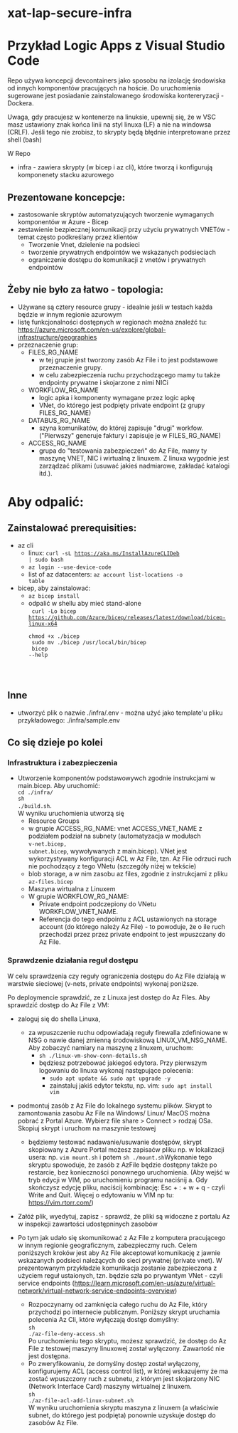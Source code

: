 # xat-lap-secure-infra

# Przykład Logic Apps z Visual Studio Code
Repo używa koncepcji devcontainers
jako sposobu na izolację środowiska od innych komponentów pracujących na hoście.
Do uruchomienia sugerowane jest posiadanie zainstalowanego środowiska kontereryzacji - Dockera. 

Uwaga, gdy pracujesz w kontenerze na linuksie, upewnij się, że w VSC masz ustawiony znak końca linii na styl linuxa (LF) a nie na windowsa (CRLF). 
Jeśli tego nie zrobisz, to skrypty będą błędnie interpretowane przez shell (bash)

W Repo
- infra - zawiera skrypty (w bicep i az cli), które tworzą i konfigurują komponenety stacku azurowego

## Prezentowane koncepcje:
- zastosowanie skryptów automatyzujących tworzenie wymaganych komponentów w Azure - Bicep
- zestawienie bezpiecznej komunikacji przy użyciu prywatnych VNETów - temat często podkreślany przez klientów
    - Tworzenie Vnet, dzielenie na podsieci
    - tworzenie prywatnych endpointów we wskazanych podsieciach
    - ograniczenie dostępu do komunikacji z vnetów i prywatnych endpointów

## Żeby nie było za łatwo - topologia:
- Używane są cztery resource grupy - idealnie jeśli w testach każda będzie w innym regionie azurowym
- listę funkcjonalności dostępnych w regionach można znaleźć tu: https://azure.microsoft.com/en-us/explore/global-infrastructure/geographies
- przeznaczenie grup:
    - FILES_RG_NAME
        - w tej grupie jest tworzony zasób Az File i to jest podstawowe przeznaczenie grupy. 
        - w celu zabezpieczenia ruchu przychodzącego mamy tu także endpointy prywatne i skojarzone z nimi NICi
    - WORKFLOW_RG_NAME
        - logic apka i komponenty wymagane przez logic apkę
        - VNet, do którego jest podpięty private endpoint (z grupy FILES_RG_NAME)
    - DATABUS_RG_NAME
        - szyna komunikatów, do której zapisuje "drugi" workfow. ("Pierwszy" generuje faktury i zapisuje je w FILES_RG_NAME)
    - ACCESS_RG_NAME
        - grupa do "testowania zabezpieczeń" do Az File, mamy ty maszynę VNET, NIC i wirtualną z linuxem. Z linuxa wygodnie jest zarządzać plikami (usuwać jakieś nadmiarowe, zakładać katalogi itd.).

# Aby odpalić:
## Zainstalować prerequisities:
- az cli
    - linux: 
        <code>curl -sL https://aka.ms/InstallAzureCLIDeb | sudo bash</code>
    - <code>az login --use-device-code</code>
    - list of az datacenters: 
        <code>az account list-locations -o table</code>
- bicep, aby zainstalować:
    - <code>az bicep install</code>
    - odpalić w shellu aby mieć stand-alone
    </br><code>
        curl -Lo bicep https://github.com/Azure/bicep/releases/latest/download/bicep-linux-x64</br>
        chmod +x ./bicep</br>
        sudo mv ./bicep /usr/local/bin/bicep</br>
        bicep --help</br>
    </code>

## Inne
- utworzyć plik o nazwie ./infra/.env - można użyć jako template'u pliku przykładowego: ./infra/sample.env

## Co się dzieje po kolei
### Infrastruktura i zabezpieczenia
- Utworzenie komponentów podstawowywch zgodnie instrukcjami w main.bicep. Aby uruchomić: 
</br><code>cd ./infra/</br>sh ./build.sh</code>. </br>
W wyniku uruchomienia utworzą się
    - Resource Groups
    - w grupie ACCESS_RG_NAME: vnet ACCESS_VNET_NAME z podziałem podział na subnety (automatyzacja w modułach
</br><code>v-net.bicep, subnet.bicep</code>, wywoływanych z main.bicep). VNet jest wykorzystywany konfiguracji ACL w Az File, tzn. Az Flie odrzuci ruch nie pochodzący z tego VNetu (szczegóły niżej w tekście)
    - blob storage, a w nim zasobu az files, zgodnie z instrukcjami z pliku
    </br><code>az-files.bicep</code>
    - Maszyna wirtualna z Linuxem 
    - W grupie WORKFLOW_RG_NAME:
        - Private endpoint podczepiony do VNetu WORKFLOW_VNET_NAME. 
        - Referencja do tego endpointu z ACL ustawionych na storage account (do którego należy Az File) - to powoduje, że o ile ruch przechodzi przez przez private endpoint to jest wpuszczany do Az File.
    
### Sprawdzenie działania reguł dostępu
W celu sprawdzenia czy reguły ograniczenia dostępu do Az File działają w warstwie sieciowej (v-nets, private endpoints) wykonaj poniższe.

Po deploymencie sprawdzić, ze z Linuxa jest dostęp do Az Files. Aby sprawdzić dostęp do Az File z VM:
- zaloguj się do shella Linuxa, 
    - za wpuszczenie ruchu odpowiadają reguły firewalla zdefiniowane w NSG o nawie danej zmienną środowiskową LINUX_VM_NSG_NAME. Aby zobaczyć namiary na maszynę z linuxem, uruchom:
        - <code>sh ./linux-vm-show-conn-details.sh</code>
        - będziesz potrzebować jakiegoś edytora. Przy pierwszym logowaniu do linuxa wykonaj następujące polecenia:
            - <code>sudo apt update && sudo apt upgrade -y</code>
            - zainstaluj jakiś edytor tekstu, np. vim: <code>sudo apt install vim</code>
- podmontuj zasób z Az File do lokalnego systemu plików. Skrypt to zamontowania zasobu Az File na Windows/ Linux/ MacOS można pobrać z Portal Azure. Wybierz file share > Connect > rodzaj OSa. Skopiuj skrypt i uruchom na maszynie testowej
    - będziemy testować nadawanie/usuwanie dostępów, skrypt skopiowany z Azure Portal możesz zapisaćw pliku np. w lokalizacji usera: np. <code>vim mount.sh</code> i potem <code>sh ./mount.sh</code>Wykonanie tego skryptu spowoduje, że zasób z AzFile będzie dostępny także po restarcie, bez konieczności ponownego uruchomienia. (Aby wejść w tryb edycji w VIM, po uruchomieniu programu naciśnij a. Gdy skończysz edycję pliku, naciścij kombinację: Esc + : + w + q - czyli Write and Quit. Więcej o edytowaniu w VIM np tu: https://vim.rtorr.com/)
- Załóż plik, wyedytuj, zapisz
        - sprawdź, że pliki są widoczne z portalu Az w inspekcji zawartości udostępninych zasobów

- Po tym jak udało się skomunikować z Az File z komputera pracującego w innym regionie geograficznym, zabezpieczmy ruch. Celem poniższych kroków jest aby Az File akceptował komunikację z jawnie wskazanych podsieci należących do sieci prywatnej (private vnet). W prezentowanym przykładzie komunikacja zostanie zabezpieczona z użyciem reguł ustaionych, tzn. będzie szła po prywantym VNet - czyli service endpoints (https://learn.microsoft.com/en-us/azure/virtual-network/virtual-network-service-endpoints-overview)
    - Rozpoczynamy od zamknięcia całego ruchu do Az File, który przychodzi po internecie publicznym. Poniższy skrypt uruchamia polecenia Az Cli, które wyłączają dostęp domyślny: 
    </br><code>sh ./az-file-deny-access.sh</code>
    </br>Po uruchomieniu tego skryptu, możesz sprawdzić, że dostęp do Az File z testowej maszyny linuxowej został wyłączony. Zawartość nie jest dostępna.
    - Po zweryfikowaniu, że domyślny dostęp został wyłączony, konfigurujemy ACL (access control list), w której wskazujemy że ma zostać wpuszczony ruch z subnetu, z którym jest skojarzony NIC (Network Interface Card) maszyny wirtualnej z linuxem.</br>
    <code>sh ./az-file-acl-add-linux-subnet.sh</code></br>
    W wyniku uruchomienia skryptu maszyna z linuxem (a właściwie subnet, do którego jest podpięta) ponownie uzyskuje dostęp do zasobów Az File.